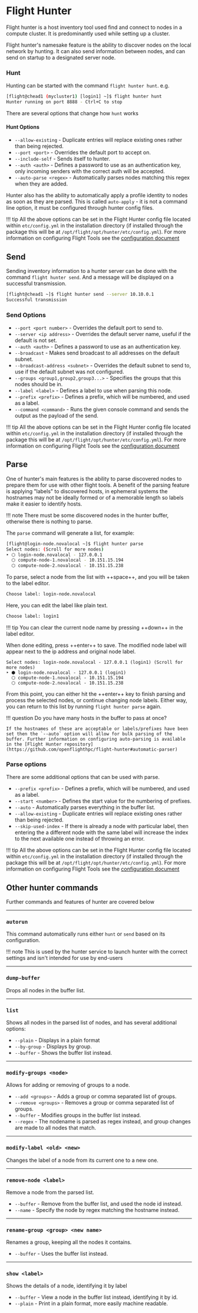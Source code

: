# Flight Hunter 

Flight hunter is a host inventory tool used find and connect to nodes in a compute cluster. It is predominantly used while setting up a cluster.

Flight hunter's namesake feature is the ability to discover nodes on the local network by hunting. It can also send information between nodes, and can send on startup to a designated server node.

### Hunt

Hunting can be started with the command `flight hunter hunt`. e.g.
```bash
[flight@chead1 (mycluster1) [login1] ~]$ flight hunter hunt
Hunter running on port 8888 - Ctrl+C to stop
```

There are several options that change how `hunt` works

#### Hunt Options

- `--allow-existing` - Duplicate entries will replace existing ones rather than being rejected.
- `--port <port>` - Overrides the default port to accept on.
- `--include-self` - Sends itself to hunter.
- `--auth <auth>` - Defines a password to use as an authentication key, only incoming senders with the correct auth will be accepted.
- `--auto-parse <regex>` - Automatically parses nodes matching this regex when they are added.

Hunter also has the ability to automatically apply a profile identity to nodes as soon as they are parsed. This is called `auto-apply` - it is not a command line option, it must be configured through hunter config files. 

!!! tip
    All the above options can be set in the Flight Hunter config file located within `etc/config.yml` in the installation directory (if installed through the package this will be at `/opt/flight/opt/hunter/etc/config.yml`). For more information on configuring Flight Tools see the [configuration document](../../get-flight/configure.md#filesystem-structure)

## Send

Sending inventory information to a hunter server can be done with the command `flight hunter send`. And a message will be displayed on a successful transmission.
```bash
[flight@chead1 ~]$ flight hunter send --server 10.10.0.1
Successful transmission
```

### Send Options

- `--port <port number>` - Overrides the default port to send to.
- `--server <ip address>` - Overrides the default server name, useful if the default is not set.
- `--auth <auth>` - Defines a password to use as an authentication key.
- `--broadcast` - Makes send broadcast to all addresses on the default subnet.
- `--broadcast-address <subnet>` - Overrides the default subnet to send to, use if the default subnet was not configured.
- `--groups <group1,group2,group3...>` - Specifies the groups that this nodes should be in.
- `--label <label>` - Defines a label to use when parsing this node.
- `--prefix <prefix>` - Defines a prefix, which will be numbered, and used as a label.
- `--command <command>` - Runs the given console command and sends the output as the payload of the send.

!!! tip
    All the above options can be set in the Flight Hunter config file located within `etc/config.yml` in the installation directory (if installed through the package this will be at `/opt/flight/opt/hunter/etc/config.yml`). For more information on configuring Flight Tools see the [configuration document](../../get-flight/configure.md#filesystem-structure)

## Parse

One of hunter's main features is the ability to parse discovered nodes to prepare them for use with other flight tools. A benefit of the parsing feature is applying "labels" to discovered hosts, in ephemeral systems the hostnames may not be ideally formed or of a memorable length so labels make it easier to identify hosts. 

!!! note
    There must be some discovered nodes in the hunter buffer, otherwise there is nothing to parse.

The `parse` command will generate a list, for example:
```bash
[flight@login-node.novalocal ~]$ flight hunter parse
Select nodes: (Scroll for more nodes)
‣ ⬡ login-node.novalocal - 127.0.0.1
  ⬡ compute-node-1.novalocal - 10.151.15.194
  ⬡ compute-node-2.novalocal - 10.151.15.238
```
To parse, select a node from the list with ++space++, and you will be taken to the label editor.

```bash
Choose label: login-node.novalocal
```
Here, you can edit the label like plain text.
```bash
Choose label: login1
```
!!! tip
    You can clear the current node name by pressing ++down++ in the label editor.

When done editing, press ++enter++ to save. The modified node label will appear next to the ip address and original node label.
```
Select nodes: login-node.novalocal - 127.0.0.1 (login1) (Scroll for more nodes)
‣ ⬢ login-node.novalocal - 127.0.0.1 (login1)
  ⬡ compute-node-1.novalocal - 10.151.15.194
  ⬡ compute-node-2.novalocal - 10.151.15.238
```

From this point, you can either hit the ++enter++ key to finish parsing and process the selected nodes, or continue changing node labels. Either way, you can return to this list by running `flight hunter parse` again.

!!! question
    Do you have many hosts in the buffer to pass at once?

    If the hostnames of these are acceptable or labels/prefixes have been set then the `--auto` option will allow for bulk parsing of the buffer. Further information on configuring auto-parsing is available in the [Flight Hunter repository](https://github.com/openflighthpc/flight-hunter#automatic-parser)

### Parse options

There are some additional options that can be used with parse.

- `--prefix <prefix>` - Defines a prefix, which will be numbered, and used as a label.
- `--start <number>` - Defines the start value for the numbering of prefixes.
- `--auto` - Automatically parses everything in the buffer list.
- `--allow-existing` - Duplicate entries will replace existing ones rather than being rejected.
- `--skip-used-index` - If there is already a node with particular label, then entering the a different node with the same label will increase the index to the next available one instead of throwing an error.

!!! tip
    All the above options can be set in the Flight Hunter config file located within `etc/config.yml` in the installation directory (if installed through the package this will be at `/opt/flight/opt/hunter/etc/config.yml`). For more information on configuring Flight Tools see the [configuration document](../../get-flight/configure.md#filesystem-structure)

## Other hunter commands

Further commands and features of hunter are covered below

---

### `autorun`

This command automatically runs either `hunt` or `send` based on its configuration.

!!! note
    This is used by the hunter service to launch hunter with the correct settings and isn't intended for use by end-users

---

### `dump-buffer`

Drops all nodes in the buffer list.

---

### `list`

Shows all nodes in the parsed list of nodes, and has several additional options:

- `--plain` - Displays in a plain format
- `--by-group` - Displays by group.
- `--buffer` - Shows the buffer list instead.

---

### `modify-groups <node>`

Allows for adding or removing of groups to a node.

- `--add <groups>` - Adds a group or comma separated list of groups.
- `--remove <groups>` - Removes a group or comma separated list of groups.
- `--buffer` - Modifies groups in the buffer list instead.
- `--regex` - The nodename is parsed as regex instead, and group changes are made to all nodes that match.

---

### `modify-label <old> <new>`

Changes the label of a node from its current one to a new one.

---

### `remove-node <label>`

Remove a node from the parsed list.

- `--buffer` - Remove from the buffer list, and used the node id instead.
- `--name` - Specify the node by regex matching the hostname instead.

---

### `rename-group <group> <new name>`

Renames a group, keeping all the nodes it contains.

- `--buffer` - Uses the buffer list instead.

---

### `show <label>`

Shows the details of a node, identifying it by label

- `--buffer` - View a node in the buffer list instead, identifying it by id.
- `--plain` - Print in a plain format, more easily machine readable.
